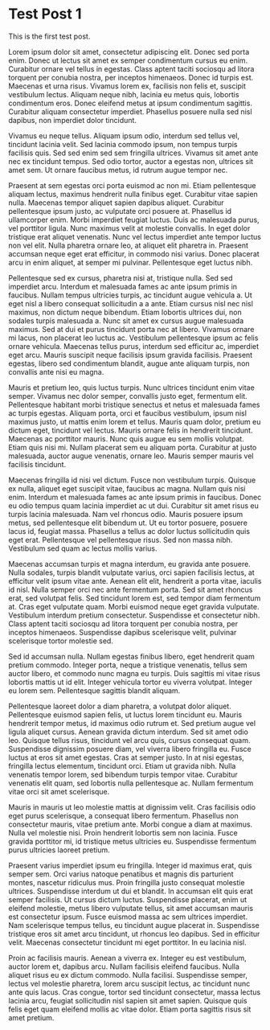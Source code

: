 # Test Post 1

This is the first test post.

Lorem ipsum dolor sit amet, consectetur adipiscing elit. Donec sed porta enim. Donec ut lectus sit amet ex semper condimentum cursus eu enim. Curabitur ornare vel tellus in egestas. Class aptent taciti sociosqu ad litora torquent per conubia nostra, per inceptos himenaeos. Donec id turpis est. Maecenas et urna risus. Vivamus lorem ex, facilisis non felis et, suscipit vestibulum lectus. Aliquam neque nibh, lacinia eu metus quis, lobortis condimentum eros. Donec eleifend metus at ipsum condimentum sagittis. Curabitur aliquam consectetur imperdiet. Phasellus posuere nulla sed nisl dapibus, non imperdiet dolor tincidunt.

Vivamus eu neque tellus. Aliquam ipsum odio, interdum sed tellus vel, tincidunt lacinia velit. Sed lacinia commodo ipsum, non tempus turpis facilisis quis. Sed sed enim sed sem fringilla ultrices. Vivamus sit amet ante nec ex tincidunt tempus. Sed odio tortor, auctor a egestas non, ultrices sit amet sem. Ut ornare faucibus metus, id rutrum augue tempor nec.

Praesent at sem egestas orci porta euismod ac non mi. Etiam pellentesque aliquam lectus, maximus hendrerit nulla finibus eget. Curabitur vitae sapien nulla. Maecenas tempor aliquet sapien dapibus aliquet. Curabitur pellentesque ipsum justo, ac vulputate orci posuere at. Phasellus id ullamcorper enim. Morbi imperdiet feugiat luctus. Duis ac malesuada purus, vel porttitor ligula. Nunc maximus velit at molestie convallis. In eget dolor tristique erat aliquet venenatis. Nunc vel lectus imperdiet ante tempor luctus non vel elit. Nulla pharetra ornare leo, at aliquet elit pharetra in. Praesent accumsan neque eget erat efficitur, in commodo nisi varius. Donec placerat arcu in enim aliquet, at semper mi pulvinar. Pellentesque eget luctus nibh.

Pellentesque sed ex cursus, pharetra nisi at, tristique nulla. Sed sed imperdiet arcu. Interdum et malesuada fames ac ante ipsum primis in faucibus. Nullam tempus ultricies turpis, ac tincidunt augue vehicula a. Ut eget nisl a libero consequat sollicitudin a a ante. Etiam cursus nisl nec nisl maximus, non dictum neque bibendum. Etiam lobortis ultrices dui, non sodales turpis malesuada a. Nunc sit amet ex cursus augue malesuada maximus. Sed at dui et purus tincidunt porta nec at libero. Vivamus ornare mi lacus, non placerat leo luctus ac. Vestibulum pellentesque ipsum ac felis ornare vehicula. Maecenas tellus purus, interdum sed efficitur ac, imperdiet eget arcu. Mauris suscipit neque facilisis ipsum gravida facilisis. Praesent egestas, libero sed condimentum blandit, augue ante aliquam turpis, non convallis ante nisi eu magna.

Mauris et pretium leo, quis luctus turpis. Nunc ultrices tincidunt enim vitae semper. Vivamus nec dolor semper, convallis justo eget, fermentum elit. Pellentesque habitant morbi tristique senectus et netus et malesuada fames ac turpis egestas. Aliquam porta, orci et faucibus vestibulum, ipsum nisl maximus justo, ut mattis enim lorem et tellus. Mauris quam dolor, pretium eu dictum eget, tincidunt vel lectus. Mauris ornare felis in hendrerit tincidunt. Maecenas ac porttitor mauris. Nunc quis augue eu sem mollis volutpat. Etiam quis nisi mi. Nullam placerat sem eu aliquam porta. Curabitur at justo malesuada, auctor augue venenatis, ornare leo. Mauris semper mauris vel facilisis tincidunt.

Maecenas fringilla id nisi vel dictum. Fusce non vestibulum turpis. Quisque ex nulla, aliquet eget suscipit vitae, faucibus ac magna. Nullam quis nisi enim. Interdum et malesuada fames ac ante ipsum primis in faucibus. Donec eu odio tempus quam lacinia imperdiet ac ut dui. Curabitur sit amet risus eu turpis lacinia malesuada. Nam vel rhoncus odio. Mauris posuere ipsum metus, sed pellentesque elit bibendum ut. Ut eu tortor posuere, posuere lacus id, feugiat massa. Phasellus a tellus ac dolor luctus sollicitudin quis eget erat. Pellentesque vel pellentesque risus. Sed non massa nibh. Vestibulum sed quam ac lectus mollis varius.

Maecenas accumsan turpis et magna interdum, eu gravida ante posuere. Nulla sodales, turpis blandit vulputate varius, orci sapien facilisis lectus, at efficitur velit ipsum vitae ante. Aenean elit elit, hendrerit a porta vitae, iaculis id nisl. Nulla semper orci nec ante fermentum porta. Sed sit amet rhoncus erat, sed volutpat felis. Sed tincidunt lorem est, sed tempor diam fermentum at. Cras eget vulputate quam. Morbi euismod neque eget gravida vulputate. Vestibulum interdum pretium consectetur. Suspendisse et consectetur nibh. Class aptent taciti sociosqu ad litora torquent per conubia nostra, per inceptos himenaeos. Suspendisse dapibus scelerisque velit, pulvinar scelerisque tortor molestie sed.

Sed id accumsan nulla. Nullam egestas finibus libero, eget hendrerit quam pretium commodo. Integer porta, neque a tristique venenatis, tellus sem auctor libero, et commodo nunc magna eu turpis. Duis sagittis mi vitae risus lobortis mattis ut id elit. Integer vehicula tortor eu viverra volutpat. Integer eu lorem sem. Pellentesque sagittis blandit aliquam.

Pellentesque laoreet dolor a diam pharetra, a volutpat dolor aliquet. Pellentesque euismod sapien felis, ut luctus lorem tincidunt eu. Mauris hendrerit tempor metus, id maximus odio rutrum et. Sed pretium augue vel ligula aliquet cursus. Aenean gravida dictum interdum. Sed sit amet odio leo. Quisque tellus risus, tincidunt vel arcu quis, cursus consequat quam. Suspendisse dignissim posuere diam, vel viverra libero fringilla eu. Fusce luctus at eros sit amet egestas. Cras at semper justo. In at nisi egestas, fringilla lectus elementum, tincidunt orci. Etiam ut gravida nibh. Nulla venenatis tempor lorem, sed bibendum turpis tempor vitae. Curabitur venenatis elit quam, sed lobortis nulla pellentesque ac. Nullam fermentum vitae orci sit amet scelerisque.

Mauris in mauris ut leo molestie mattis at dignissim velit. Cras facilisis odio eget purus scelerisque, a consequat libero fermentum. Phasellus non consectetur mauris, vitae pretium ante. Morbi congue a diam at maximus. Nulla vel molestie nisi. Proin hendrerit lobortis sem non lacinia. Fusce gravida porttitor mi, id tristique metus ultricies eu. Suspendisse fermentum purus ultricies laoreet pretium.

Praesent varius imperdiet ipsum eu fringilla. Integer id maximus erat, quis semper sem. Orci varius natoque penatibus et magnis dis parturient montes, nascetur ridiculus mus. Proin fringilla justo consequat molestie ultrices. Suspendisse interdum ut dui et blandit. In accumsan elit quis erat semper facilisis. Ut cursus dictum luctus. Suspendisse placerat, enim ut eleifend molestie, metus libero vulputate tellus, sit amet accumsan mauris est consectetur ipsum. Fusce euismod massa ac sem ultrices imperdiet. Nam scelerisque tempus tellus, eu tincidunt augue placerat in. Suspendisse tristique eros sit amet arcu tincidunt, ut rhoncus leo dapibus. Sed in efficitur velit. Maecenas consectetur tincidunt mi eget porttitor. In eu lacinia nisl.

Proin ac facilisis mauris. Aenean a viverra ex. Integer eu est vestibulum, auctor lorem et, dapibus arcu. Nullam facilisis eleifend faucibus. Nulla aliquet risus eu ex dictum commodo. Nulla facilisi. Suspendisse semper, lectus vel molestie pharetra, lorem arcu suscipit lectus, ac tincidunt nunc ante quis lacus. Cras congue, tortor sed tincidunt consectetur, massa lectus lacinia arcu, feugiat sollicitudin nisl sapien sit amet sapien. Quisque quis felis eget quam eleifend mollis ac vitae dolor. Etiam porta sagittis risus sit amet pretium.